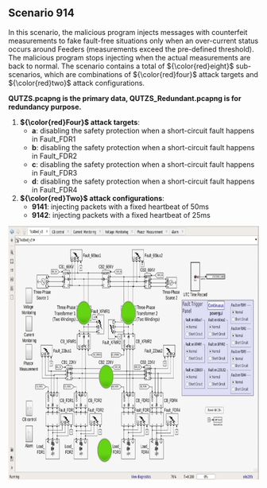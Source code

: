 ## Scenario 914
In this scenario, the malicious program injects messages with counterfeit measurements to fake fault-free situations only when an over-current status occurs around Feeders (measurements exceed the pre-defined threshold). The malicious program stops injecting when the actual measurements are back to normal. The scenario contains a total of ${\color{red}eight}$ sub-scenarios, which are combinations of ${\color{red}four}$ attack targets and ${\color{red}two}$ attack configurations.

**QUTZS.pcapng is the primary data, QUTZS_Redundant.pcapng is for redundancy purpose.**

1. **${\color{red}Four}$ attack targets**: 
   - **a**: disabling the safety protection when a short-circuit fault happens in Fault_FDR1
   - **b**: disabling the safety protection when a short-circuit fault happens in Fault_FDR2
   - **c**: disabling the safety protection when a short-circuit fault happens in Fault_FDR3
   - **d**: disabling the safety protection when a short-circuit fault happens in Fault_FDR4
2. **${\color{red}Two}$ attack configurations**:
   - **9141**: injecting packets with a fixed heartbeat of 50ms
   - **9142**: injecting packets with a fixed heartbeat of 25ms

<img src="https://github.com/CSCRC-SCREED/QUT-ZSS-2023-SV/blob/main/Datasets/PrimaryPlant.jpg" alt="" width="800" height="510" />
